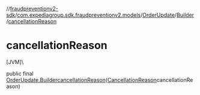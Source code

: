 //[fraudpreventionv2-sdk](../../../../index.md)/[com.expediagroup.sdk.fraudpreventionv2.models](../../index.md)/[OrderUpdate](../index.md)/[Builder](index.md)/[cancellationReason](cancellation-reason.md)

# cancellationReason

[JVM]\

public final [OrderUpdate.Builder](index.md)[cancellationReason](cancellation-reason.md)([CancellationReason](../../-cancellation-reason/index.md)cancellationReason)
